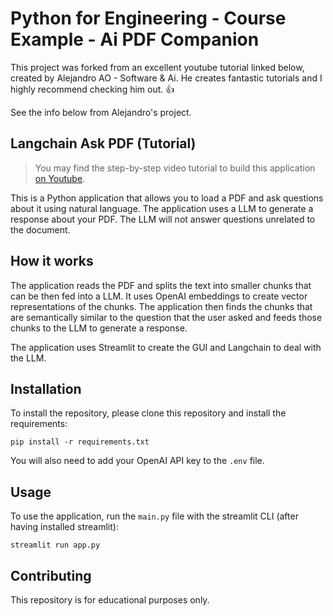 # Python for Engineering - Course Example - Ai PDF Companion

This project was forked from an excellent youtube tutorial linked below, created by Alejandro AO - Software & Ai. He creates fantastic tutorials and I highly recommend checking him out. 👍

See the info below from Alejandro's project.

## Langchain Ask PDF (Tutorial)

>You may find the step-by-step video tutorial to build this application [on Youtube](https://youtu.be/wUAUdEw5oxM).

This is a Python application that allows you to load a PDF and ask questions about it using natural language. The application uses a LLM to generate a response about your PDF. The LLM will not answer questions unrelated to the document.

## How it works

The application reads the PDF and splits the text into smaller chunks that can be then fed into a LLM. It uses OpenAI embeddings to create vector representations of the chunks. The application then finds the chunks that are semantically similar to the question that the user asked and feeds those chunks to the LLM to generate a response.

The application uses Streamlit to create the GUI and Langchain to deal with the LLM.


## Installation

To install the repository, please clone this repository and install the requirements:

```
pip install -r requirements.txt
```

You will also need to add your OpenAI API key to the `.env` file.

## Usage

To use the application, run the `main.py` file with the streamlit CLI (after having installed streamlit): 

```
streamlit run app.py
```

## Contributing

This repository is for educational purposes only.


